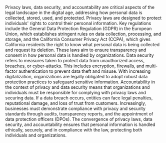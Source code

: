 Privacy laws, data security, and accountability are critical aspects of the legal landscape in the digital age, addressing how personal data is collected, stored, used, and protected. Privacy laws are designed to protect individuals' rights to control their personal information. Key regulations include the General Data Protection Regulation (GDPR) in the European Union, which establishes stringent rules on data collection, processing, and storage, and the California Consumer Privacy Act (CCPA), which gives California residents the right to know what personal data is being collected and request its deletion. These laws aim to ensure transparency and consent in how personal data is handled by organizations. Data security refers to measures taken to protect data from unauthorized access, breaches, or cyber-attacks. This includes encryption, firewalls, and multi-factor authentication to prevent data theft and misuse. With increasing digitalization, organizations are legally obligated to adopt robust data protection practices to safeguard sensitive information. Accountability in the context of privacy and data security means that organizations and individuals must be responsible for complying with privacy laws and securing data. If a data breach occurs, entities can face legal penalties, reputational damage, and loss of trust from customers. Increasingly, businesses must demonstrate compliance with privacy and security standards through audits, transparency reports, and the appointment of data protection officers (DPOs). The convergence of privacy laws, data security, and accountability ensures that personal information is handled ethically, securely, and in compliance with the law, protecting both individuals and organizations.